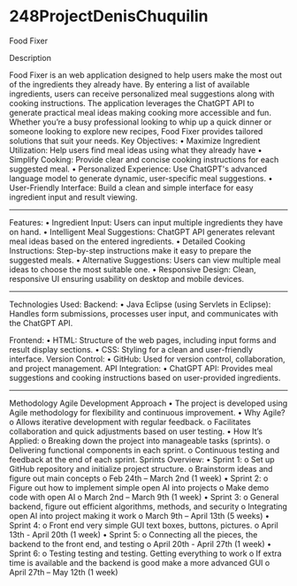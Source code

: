 # 248ProjectDenisChuquilin
Food Fixer

Description

Food Fixer is an web application designed to help users make the most out of the ingredients they already have. By entering a list of available ingredients, users can receive personalized meal suggestions along with cooking instructions.
The application leverages the ChatGPT API to generate practical meal ideas making cooking more accessible and fun. Whether you’re a busy professional looking to whip up a quick dinner or someone looking to explore new recipes, Food Fixer provides tailored solutions that suit your needs.
Key Objectives:
•	Maximize Ingredient Utilization: Help users find meal ideas using what they already have
•	Simplify Cooking: Provide clear and concise cooking instructions for each suggested meal.
•	Personalized Experience: Use ChatGPT's advanced language model to generate dynamic, user-specific meal suggestions.
•	User-Friendly Interface: Build a clean and simple interface for easy ingredient input and result viewing.
________________________________________
Features:
•	Ingredient Input: Users can input multiple ingredients they have on hand.
•	Intelligent Meal Suggestions: ChatGPT API generates relevant meal ideas based on the entered ingredients.
•	Detailed Cooking Instructions: Step-by-step instructions make it easy to prepare the suggested meals.
•	Alternative Suggestions: Users can view multiple meal ideas to choose the most suitable one.
•	Responsive Design: Clean, responsive UI ensuring usability on desktop and mobile devices.
________________________________________
Technologies Used:
Backend:
•	Java Eclipse (using Servlets in Eclipse): Handles form submissions, processes user input, and communicates with the ChatGPT API.

Frontend:
•	HTML: Structure of the web pages, including input forms and result display sections.
•	CSS: Styling for a clean and user-friendly interface.
Version Control:
•	GitHub: Used for version control, collaboration, and project management.
API Integration:
•	ChatGPT API: Provides meal suggestions and cooking instructions based on user-provided ingredients.
________________________________________
Methodology
Agile Development Approach
•	The project is developed using Agile methodology for flexibility and continuous improvement.
•	Why Agile?
o	Allows iterative development with regular feedback.
o	Facilitates collaboration and quick adjustments based on user testing.
•	How It’s Applied:
o	Breaking down the project into manageable tasks (sprints).
o	Delivering functional components in each sprint.
o	Continuous testing and feedback at the end of each sprint.
Sprints Overview:
•	Sprint 1:
o	Set up GitHub repository and initialize project structure.
o	Brainstorm ideas and figure out main concepts
o	Feb 24th – March 2nd   (1 week)
•	Sprint 2:
o	Figure out how to implement simple open AI into projects
o	Make demo code with open AI
o	March 2nd – March 9th  (1 week)
•	Sprint 3:
o	General backend, figure out efficient algorithms, methods, and security 
o	Integrating open AI into project making it work
o	March 9th – April 13th (5 weeks)
•	Sprint 4:
o	Front end very simple GUI text boxes, buttons, pictures.
o	April 13th - April 20th (1 week)
•	Sprint 5:
o	Connecting all the pieces, the backend to the front end, and testing
o	April 20th - April 27th (1 week)
•	Sprint 6:
o	Testing testing and testing. Getting everything to work 
o	If extra time is available and the backend is good make a more advanced GUI
o	April 27th – May 12th (1 week)
